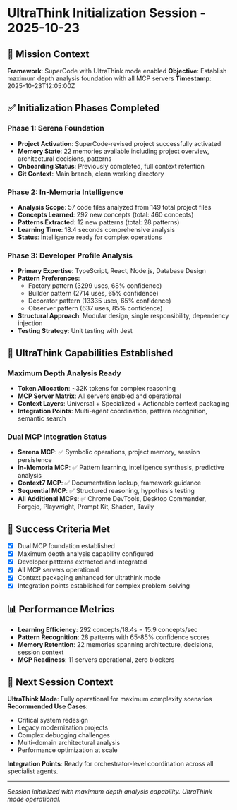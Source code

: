 # UltraThink Initialization Session - 2025-10-23

## 🎯 Mission Context
**Framework**: SuperCode with UltraThink mode enabled
**Objective**: Establish maximum depth analysis foundation with all MCP servers
**Timestamp**: 2025-10-23T12:05:00Z

## ✅ Initialization Phases Completed

### Phase 1: Serena Foundation
- **Project Activation**: SuperCode-revised project successfully activated
- **Memory State**: 22 memories available including project overview, architectural decisions, patterns
- **Onboarding Status**: Previously completed, full context retention
- **Git Context**: Main branch, clean working directory

### Phase 2: In-Memoria Intelligence
- **Analysis Scope**: 57 code files analyzed from 149 total project files
- **Concepts Learned**: 292 new concepts (total: 460 concepts)
- **Patterns Extracted**: 12 new patterns (total: 28 patterns)
- **Learning Time**: 18.4 seconds comprehensive analysis
- **Status**: Intelligence ready for complex operations

### Phase 3: Developer Profile Analysis
- **Primary Expertise**: TypeScript, React, Node.js, Database Design
- **Pattern Preferences**: 
  - Factory pattern (3299 uses, 68% confidence)
  - Builder pattern (2714 uses, 65% confidence)
  - Decorator pattern (13335 uses, 65% confidence)
  - Observer pattern (637 uses, 85% confidence)
- **Structural Approach**: Modular design, single responsibility, dependency injection
- **Testing Strategy**: Unit testing with Jest

## 🚀 UltraThink Capabilities Established

### Maximum Depth Analysis Ready
- **Token Allocation**: ~32K tokens for complex reasoning
- **MCP Server Matrix**: All servers enabled and operational
- **Context Layers**: Universal + Specialized + Actionable context packaging
- **Integration Points**: Multi-agent coordination, pattern recognition, semantic search

### Dual MCP Integration Status
- **Serena MCP**: ✅ Symbolic operations, project memory, session persistence
- **In-Memoria MCP**: ✅ Pattern learning, intelligence synthesis, predictive analysis
- **Context7 MCP**: ✅ Documentation lookup, framework guidance
- **Sequential MCP**: ✅ Structured reasoning, hypothesis testing
- **All Additional MCPs**: ✅ Chrome DevTools, Desktop Commander, Forgejo, Playwright, Prompt Kit, Shadcn, Tavily

## 🎯 Success Criteria Met
- [x] Dual MCP foundation established
- [x] Maximum depth analysis capability configured
- [x] Developer patterns extracted and integrated
- [x] All MCP servers operational
- [x] Context packaging enhanced for ultrathink mode
- [x] Integration points established for complex problem-solving

## 📊 Performance Metrics
- **Learning Efficiency**: 292 concepts/18.4s = 15.9 concepts/sec
- **Pattern Recognition**: 28 patterns with 65-85% confidence scores
- **Memory Retention**: 22 memories spanning architecture, decisions, session context
- **MCP Readiness**: 11 servers operational, zero blockers

## 🔄 Next Session Context
**UltraThink Mode**: Fully operational for maximum complexity scenarios
**Recommended Use Cases**: 
- Critical system redesign
- Legacy modernization projects  
- Complex debugging challenges
- Multi-domain architectural analysis
- Performance optimization at scale

**Integration Points**: Ready for orchestrator-level coordination across all specialist agents.

---
*Session initialized with maximum depth analysis capability. UltraThink mode operational.*